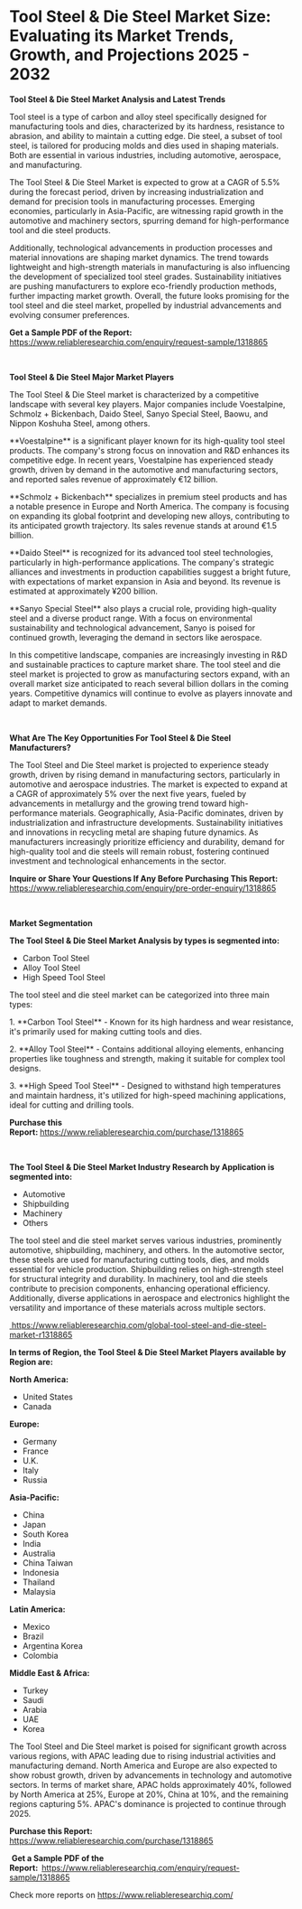 <p><h1>Tool Steel & Die Steel Market Size: Evaluating its Market Trends, Growth, and Projections 2025 - 2032</h1></p><p><strong>Tool Steel & Die Steel Market Analysis and Latest Trends</strong></p>
<p><p>Tool steel is a type of carbon and alloy steel specifically designed for manufacturing tools and dies, characterized by its hardness, resistance to abrasion, and ability to maintain a cutting edge. Die steel, a subset of tool steel, is tailored for producing molds and dies used in shaping materials. Both are essential in various industries, including automotive, aerospace, and manufacturing.</p><p>The Tool Steel & Die Steel Market is expected to grow at a CAGR of 5.5% during the forecast period, driven by increasing industrialization and demand for precision tools in manufacturing processes. Emerging economies, particularly in Asia-Pacific, are witnessing rapid growth in the automotive and machinery sectors, spurring demand for high-performance tool and die steel products.</p><p>Additionally, technological advancements in production processes and material innovations are shaping market dynamics. The trend towards lightweight and high-strength materials in manufacturing is also influencing the development of specialized tool steel grades. Sustainability initiatives are pushing manufacturers to explore eco-friendly production methods, further impacting market growth. Overall, the future looks promising for the tool steel and die steel market, propelled by industrial advancements and evolving consumer preferences.</p></p>
<p><strong>Get a Sample PDF of the Report:&nbsp;</strong> <a href="https://www.reliableresearchiq.com/enquiry/request-sample/1318865?utm_campaign=3318&utm_medium=2&utm_source=Github&utm_content=ia&utm_term=29032025&utm_id=tool-steel-die-steel">https://www.reliableresearchiq.com/enquiry/request-sample/1318865</a></p>
<p>&nbsp;</p>
<p><strong>Tool Steel & Die Steel Major Market Players</strong></p>
<p><p>The Tool Steel & Die Steel market is characterized by a competitive landscape with several key players. Major companies include Voestalpine, Schmolz + Bickenbach, Daido Steel, Sanyo Special Steel, Baowu, and Nippon Koshuha Steel, among others.</p><p>**Voestalpine** is a significant player known for its high-quality tool steel products. The company's strong focus on innovation and R&D enhances its competitive edge. In recent years, Voestalpine has experienced steady growth, driven by demand in the automotive and manufacturing sectors, and reported sales revenue of approximately €12 billion.</p><p>**Schmolz + Bickenbach** specializes in premium steel products and has a notable presence in Europe and North America. The company is focusing on expanding its global footprint and developing new alloys, contributing to its anticipated growth trajectory. Its sales revenue stands at around €1.5 billion.</p><p>**Daido Steel** is recognized for its advanced tool steel technologies, particularly in high-performance applications. The company's strategic alliances and investments in production capabilities suggest a bright future, with expectations of market expansion in Asia and beyond. Its revenue is estimated at approximately ¥200 billion.</p><p>**Sanyo Special Steel** also plays a crucial role, providing high-quality steel and a diverse product range. With a focus on environmental sustainability and technological advancement, Sanyo is poised for continued growth, leveraging the demand in sectors like aerospace.</p><p>In this competitive landscape, companies are increasingly investing in R&D and sustainable practices to capture market share. The tool steel and die steel market is projected to grow as manufacturing sectors expand, with an overall market size anticipated to reach several billion dollars in the coming years. Competitive dynamics will continue to evolve as players innovate and adapt to market demands.</p></p>
<p>&nbsp;</p>
<p><strong>What Are The Key Opportunities For Tool Steel & Die Steel Manufacturers?</strong></p>
<p><p>The Tool Steel and Die Steel market is projected to experience steady growth, driven by rising demand in manufacturing sectors, particularly in automotive and aerospace industries. The market is expected to expand at a CAGR of approximately 5% over the next five years, fueled by advancements in metallurgy and the growing trend toward high-performance materials. Geographically, Asia-Pacific dominates, driven by industrialization and infrastructure developments. Sustainability initiatives and innovations in recycling metal are shaping future dynamics. As manufacturers increasingly prioritize efficiency and durability, demand for high-quality tool and die steels will remain robust, fostering continued investment and technological enhancements in the sector.</p></p>
<p><strong>Inquire or Share Your Questions If Any Before Purchasing This Report:</strong> <a href="https://www.reliableresearchiq.com/enquiry/pre-order-enquiry/1318865?utm_campaign=3318&utm_medium=2&utm_source=Github&utm_content=ia&utm_term=29032025&utm_id=tool-steel-die-steel">https://www.reliableresearchiq.com/enquiry/pre-order-enquiry/1318865</a></p>
<p>&nbsp;</p>
<p><strong>Market Segmentation</strong></p>
<p><strong>The Tool Steel & Die Steel Market Analysis by types is segmented into:</strong></p>
<p><ul><li>Carbon Tool Steel</li><li>Alloy Tool Steel</li><li>High Speed Tool Steel</li></ul></p>
<p><p>The tool steel and die steel market can be categorized into three main types: </p><p>1. **Carbon Tool Steel** - Known for its high hardness and wear resistance, it's primarily used for making cutting tools and dies.</p><p>2. **Alloy Tool Steel** - Contains additional alloying elements, enhancing properties like toughness and strength, making it suitable for complex tool designs.</p><p>3. **High Speed Tool Steel** - Designed to withstand high temperatures and maintain hardness, it's utilized for high-speed machining applications, ideal for cutting and drilling tools.</p></p>
<p><strong>Purchase this Report:&nbsp;</strong><a href="https://www.reliableresearchiq.com/purchase/1318865?utm_campaign=3318&utm_medium=2&utm_source=Github&utm_content=ia&utm_term=29032025&utm_id=tool-steel-die-steel">https://www.reliableresearchiq.com/purchase/1318865</a></p>
<p>&nbsp;</p>
<p><strong>The Tool Steel & Die Steel Market Industry Research by Application is segmented into:</strong></p>
<p><ul><li>Automotive</li><li>Shipbuilding</li><li>Machinery</li><li>Others</li></ul></p>
<p><p>The tool steel and die steel market serves various industries, prominently automotive, shipbuilding, machinery, and others. In the automotive sector, these steels are used for manufacturing cutting tools, dies, and molds essential for vehicle production. Shipbuilding relies on high-strength steel for structural integrity and durability. In machinery, tool and die steels contribute to precision components, enhancing operational efficiency. Additionally, diverse applications in aerospace and electronics highlight the versatility and importance of these materials across multiple sectors.</p></p>
<p><a href="https://www.reliableresearchiq.com/global-tool-steel-and-die-steel-market-r1318865?utm_campaign=3318&utm_medium=2&utm_source=Github&utm_content=ia&utm_term=29032025&utm_id=tool-steel-die-steel">&nbsp;https://www.reliableresearchiq.com/global-tool-steel-and-die-steel-market-r1318865</a></p>
<p><strong>In terms of Region, the Tool Steel & Die Steel Market Players available by Region are:</strong></p>
<p>
    <p> <strong> North America: </strong>
        <ul>
            <li>United States</li>
            <li>Canada</li>
        </ul>
        </p> 
    <p> <strong> Europe: </strong>
        <ul>
            <li>Germany</li>
            <li>France</li>
            <li>U.K.</li>
            <li>Italy</li>
            <li>Russia</li>
        </ul>
        </p> 
    <p> <strong> Asia-Pacific: </strong>
        <ul>
            <li>China</li>
            <li>Japan</li>
            <li>South Korea</li>
            <li>India</li>
            <li>Australia</li>
            <li>China Taiwan</li>
            <li>Indonesia</li>
            <li>Thailand</li>
            <li>Malaysia</li>
        </ul>
        </p> 
    <p> <strong> Latin America: </strong>
        <ul>
            <li>Mexico</li>
            <li>Brazil</li>
            <li>Argentina Korea</li>
            <li>Colombia</li>
        </ul>
        </p> 
    <p> <strong> Middle East & Africa: </strong>
        <ul>
            <li>Turkey</li>
            <li>Saudi</li>
            <li>Arabia</li>
            <li>UAE</li>
            <li>Korea</li>
        </ul>
    </p>
    </p>
<p><p>The Tool Steel and Die Steel market is poised for significant growth across various regions, with APAC leading due to rising industrial activities and manufacturing demand. North America and Europe are also expected to show robust growth, driven by advancements in technology and automotive sectors. In terms of market share, APAC holds approximately 40%, followed by North America at 25%, Europe at 20%, China at 10%, and the remaining regions capturing 5%. APAC's dominance is projected to continue through 2025.</p></p>
<p><strong>Purchase this Report: </strong><a href="https://www.reliableresearchiq.com/purchase/1318865?utm_campaign=3318&utm_medium=2&utm_source=Github&utm_content=ia&utm_term=29032025&utm_id=tool-steel-die-steel">https://www.reliableresearchiq.com/purchase/1318865</a></p>
<p>&nbsp;<strong>Get a Sample PDF of the Report:&nbsp;&nbsp;</strong><a href="https://www.reliableresearchiq.com/enquiry/request-sample/1318865?utm_campaign=3318&utm_medium=2&utm_source=Github&utm_content=ia&utm_term=29032025&utm_id=tool-steel-die-steel">https://www.reliableresearchiq.com/enquiry/request-sample/1318865</a></p>
<p><strong></strong></p>
<p>Check more reports on <a href="https://www.reliableresearchiq.com/?utm_campaign=3318&utm_medium=2&utm_source=Github&utm_content=ia&utm_term=29032025&utm_id=tool-steel-die-steel">https://www.reliableresearchiq.com/</a></p>